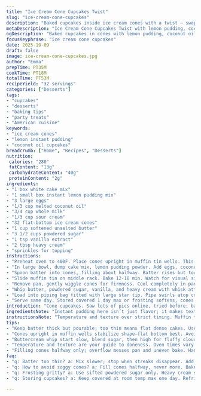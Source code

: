 ```yaml
---
title: "Ice Cream Cone Cupcakes Twist"
slug: "ice-cream-cone-cupcakes"
description: "Baked cupcakes inside ice cream cones with a twist – swapped vanilla pudding for lemon instant pudding for a subtle tang. Oil swapped for melted coconut oil, adds slight richness. Batter mixed gently, avoiding overwork to keep crumb tender. Baked cones stand upright in muffin tin wells, filled halfway, baking time adjusted to 12-18 minutes, watching for springy top and toothpick test. Buttercream whipped with confectioners sugar and a dash of heavy cream for lighter texture, piped with star tip, crowned with sprinkles. Best same day. Watch for burning edges on cones, cool fully before frosting to avoid melting. Calories 280; carbs 40g; fat 13g; protein 2g."
metaDescription: "Ice Cream Cone Cupcakes Twist with lemon pudding, coconut oil, baked upright cones, fluffy buttercream, sprinkles. Watch batter, bake sensory cues, cool fully before frosting."
ogDescription: "Baked cupcakes in cones with lemon pudding, coconut oil. Batter thick, bake 12-18 min, listen for subtle crackles. Cool fully, pipe fluffy star frosting, add sprinkles fast."
focusKeyphrase: "ice cream cone cupcakes"
date: 2025-10-09
draft: false
image: ice-cream-cone-cupcakes.jpg
author: "Emma"
prepTime: PT35M
cookTime: PT18M
totalTime: PT53M
recipeYield: "32 servings"
categories: ["Desserts"]
tags:
- "cupcakes"
- "desserts"
- "baking tips"
- "party treats"
- "American cuisine"
keywords:
- "ice cream cones"
- "lemon instant pudding"
- "coconut oil cupcakes"
breadcrumb: ["Home", "Recipes", "Desserts"]
nutrition: 
 calories: "280"
 fatContent: "13g"
 carbohydrateContent: "40g"
 proteinContent: "2g"
ingredients:
- "1 box white cake mix"
- "1 small box instant lemon pudding mix"
- "3 large eggs"
- "1/3 cup melted coconut oil"
- "3/4 cup whole milk"
- "1/3 cup sour cream"
- "32 flat-bottom ice cream cones"
- "1 cup softened unsalted butter"
- "3 1/2 cups powdered sugar"
- "1 tsp vanilla extract"
- "2 tbsp heavy cream"
- "sprinkles for topping"
instructions:
- "Preheat oven to 400F. Place cones upright in muffin tin wells. This keeps shape, stops tipping."
- "In large bowl, dump cake mix, lemon pudding powder. Add eggs, coconut oil, milk, sour cream. Use hand mixer on low. Mix until ingredients just combined; look for no streaks but stop before batter becomes glossy. Overmix = tough."
- "Spoon batter into cones, filling about halfway. Batter rises but too full = overflow, messy pan."
- "Slide muffin tin on middle rack. Bake 12-18 min. Watch for visual signs: domed, golden tops, edges firm, toothpick inserted comes out with few moist crumbs. The cones smell toasted; listen for subtle crackling, no hardened blackened edges though."
- "Remove pan, gently wiggle cones for firmness. Cool completely in pan to keep shape. Frosting on warm cupcakes = melty disaster."
- "Whip butter, powdered sugar, vanilla, and heavy cream with whisk attachment low speed till mixed. Then high speed 30 sec to get fluffy clouds of frosting. Heavy cream helps avoid gritty buttercream."
- "Load into piping bag fitted with large star tip. Pipe swirls atop cooled cupcakes. Add sprinkles immediately; they stick better."
- "Serve same day. Stored covered 1 day max or frosting softens, cones get soggy."
introduction: "Cone cupcakes. Saw lots of pics online, tried before; batter spills, soggy cones, frosting meltdown. Learned to place cones in muffin tins, upright, keeps steady. Swapped vanilla pudding for lemon. Adds zing. Coconut oil over veg oil? Yes. Gives faint richness, subtle flavor, plus fan favorite pantry staple. Hand mixer low speed, no over mixing. Batter texture matters; look for thick but pourable, not slick or gluey. Got better rise, tender crumb. Frosting whipped with heavy cream, stops dryness and gritty mouthfeel–pro tip. Bake range adjusted; ovens vary, watch tops, smell to know finished. Sprinkles on fresh frosting stick better. Same day eating, cones go soft fast. Learned the hard way. This is my go-to party trick now."
ingredientsNote: "Instant pudding here isn’t just flavor; it makes texture denser, moist, less crumbly batter. Switched vanilla for lemon to cut sweetness, add subtle pop. Any pudding powder works but avoid sugar-free or fat-free versions; alters crumb badly. Coconut oil substitution was for pantry use, melts easily, so keep batter cool if warm kitchen. Sour cream adds tang and moisture; don't skip, key for tender crumb. Whole milk best over skim; richness affects structure and taste. Butter must be softened, not melted, or frosting separates or becomes greasy. Powdered sugar sifted helps smooth finish; try local brands for best texture. Vanilla extract boosts aroma, feel free to use almond or lemon for different notes. Heavy cream just a splash; makes frosting airy, easy to pipe. Sprinkles add nostalgia, but watch cheap ones that bleed color or get soggy under moisture. For cones, flat-bottom recommended for stability; avoid sugar cones that char quickly."
instructionsNote: "Temperature and texture over strict timing. Muffin tins cradle cones for stability during baking. Batter texture is your guide – thick but pourable means moist cupcakes, too thin means flat, dense cakes. Mixing on low pace preserves fluffiness; over-mixing develops gluten, leads to toughness. Watch bake color and springiness; clean toothpick with few moist crumbs signals doneness. Cooling fully is non-negotiable; warm cupcakes ruin frosting, which then slides off or melts. Whipping buttercream smartly—start slow until sugar blends, then high speed to trap air. Add heavy cream to improve texture and ease piping because standard buttercream can be heavy and stiff. Piping with star tip creates classic look and holds shape better than plain nozzles. Top with sprinkles quickly before frosting sets. Serve fresh or cones soften and degrade texture. This method prevents sogginess and messy fallout from batter overfill or hot frosting. Always keep an ear for subtle bake sounds and nose for lightly nutty toasty cone aroma to nail timing."
tips:
- "Keep batter thick but pourable; too thin means flat dense cakes. Use hand mixer low speed only, stop when no streaks but before gloss. Overmix = tough crumb. Scoop batter halfway into cones. Too full causes overflow, messy pans. Oven varies; use smell, color, touch. Listen for slight crackling from cones, smell toasted—not burnt. Toothpick test must show few moist crumbs only not wet batter. Cooling crucial. Warm cupcakes wreck frosting; it melts and slides off. Always cool fully in pan upright cones stay stable. Buttercream needs softened butter not melted or greasy. Powdered sugar sifted for smooth texture. Heavy cream splash whips light textures and stops grit. Pipe quickly and top sprinkles fast; damp frosting ruins sprinkle color and stick."
- "Cones upright in muffin wells stabilize shape—flat bottom best. Avoid sugar cones; char fast and blacken edges. Coconut oil melts easy, keep batter cool if kitchen is warm or it thins. Sour cream adds moisture and tang; skip it and crumb turns dry. Whole milk preferable over skim, adds richness to structure and flavor. Vanilla extract boosts aroma; sub almond or lemon extracts for varied notes. Batter texture guides bake time more than clock. Thick, not gluey or shiny, means tender crumb. Watch edges firm and golden, top dome shape. Toothpick cleans with some moist crumbs okay. Burnt cones ruin taste; black edges bitter. Use only gentle low whisk speed then high to trap air in frosting; avoids dense buttercream."
- "Buttercream whip start slow, blend sugar, then high for fluffy clouds. No skipping heavy cream; without it frosting gritty and stiff, tough to pipe. Sprinkles last second; they stick better fresh, cheap bleeders bleed color fast under moisture. Same day eating only. Cake dries, cones go soggy fast. Store covered max one day; frosting softens and slips, cones lose crispness. Muffin tin placement secures cones upright—key for stability while baking and cooling. Overfilled cones flood muffin tin, create mess, dry edges. Listen for light crackling cone sound during bake. Smell toasted nutty aroma means edges almost done, avoid burnt smell. Frosting warm cupcakes melts fast. Cool fully to keep cone shape intact, avoids meltdown."
- "Temperature and texture are your guide to doneness. Oven times vary. Watch batter carefully—too shiny means overmixing, tough crumb. Batter thicker gives better rise; pourable but thick. Cooling inside pan keeps cones steady, prevents cracks or flop. Butter soft not melted; too warm or melted butter breaks frosting, greasy texture. Powdered sugar sifted fine helps smooth, no gritty mouthfeel. Vanilla extract optional but boosts aroma nicely. Adding heavy cream during whip adds air, helps pipe shape hold. Frosting stiff at first, gets smoother with beat time. Keep sprinkles ready, top right after piping. Cones flat bottom for stability; sugar cones blacken fast, avoid them. Baking smell, sound cues key; light doming tops, slight crackle cones."
- "Filling cones halfway only; overflow messes pan and uneven bake. Hand mixer low speed preserves fluffiness in batter; overly mixed batter is gluey and dense. Sour cream and coconut oil give tang and richness—skipping changes texture sharply. Watch bake visually; no shiny tops means not done. Toothpick must come with moist crumbs not batter. Cooling fully in pan keeps cones upright, shape intact. Warm frosting ruins cone texture and melts. Whip butter slowly at first, then fast for air. Add cream to help frosting smooth and pipe easily. Pipe with star tip to keep shape; plain nozzles lack hold. Sprinkles must go on immediately after piping; wait and they bleed or slip. Eat same day max; cones go soggy faster otherwise."
faq:
- "q: Batter too thin? a: Mix slower; stop when streaks disappear. Add less milk if too runny. Thick batter rises better, less dense cakes. Thin batter makes cones soggy, cakes flat. Sometimes coconut oil melts in warm kitchen; keep batter chilled to firm it."
- "q: How to avoid soggy cones? a: Fill cones halfway, never more. Bake cones upright, in muffin tin wells. Cool fully inside pan—warm cupcakes wreck cone crispness with frosting melts. Same day eating best; storing makes cones soften quickly. Spritz frosting right after cooling to avoid meltdown."
- "q: Frosting gritty? a: Use sifted powdered sugar only. Heavy cream splash whips buttercream lighter, no grit. Butter softened not melted; melting breaks texture, gives separation and greasy feel. Whip slow then high speed for best air catch. Skipping heavy cream or poor butter affects mouthfeel."
- "q: Storing cupcakes? a: Keep covered at room temp max one day. Refrigeration makes cones wet, soggy. Frosting softens overnight, slips off cones more. If storing, chill without sprinkles, add fresh topping rest day. Real talk—a head start needed on eating; cones not meant for long haul."

---
```

